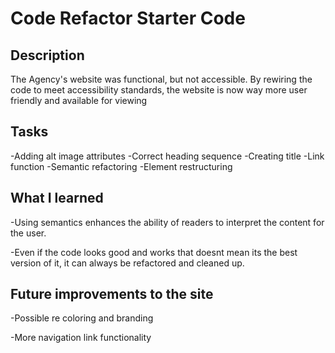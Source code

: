 # Code Refactor Starter Code


## Description
The Agency's website was functional, but not accessible.
By rewiring the code to meet accessibility standards, the website is now way more user friendly and available for viewing

## Tasks

-Adding alt image attributes
-Correct heading sequence
-Creating title 
-Link function
-Semantic refactoring
-Element restructuring

## What I learned 

-Using semantics enhances the ability of readers to interpret the content for the user. 

-Even if the code looks good and works that doesnt mean its the best version of it, it can always be refactored and cleaned up.

## Future improvements to the site

-Possible re coloring and branding 

-More navigation link functionality 


